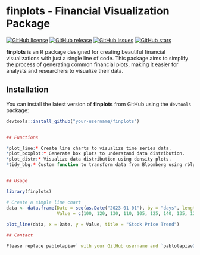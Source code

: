 # finplots - Financial Visualization Package

[![GitHub license](https://img.shields.io/github/license/your-username/finplots.svg)](https://github.com/your-username/finplots/blob/master/LICENSE)
[![GitHub release](https://img.shields.io/github/release/your-username/finplots.svg)](https://github.com/your-username/finplots/releases)
[![GitHub issues](https://img.shields.io/github/issues/your-username/finplots.svg)](https://github.com/your-username/finplots/issues)
[![GitHub stars](https://img.shields.io/github/stars/your-username/finplots.svg)](https://github.com/your-username/finplots/stargazers)

**finplots** is an R package designed for creating beautiful financial visualizations with just a single line of code. This package aims to simplify the process of generating common financial plots, making it easier for analysts and researchers to visualize their data.

## Installation

You can install the latest version of **finplots** from GitHub using the `devtools` package:

```r
devtools::install_github("your-username/finplots")


## Functions

*plot_line:* Create line charts to visualize time series data.
*plot_boxplot:* Generate box plots to understand data distribution.
*plot_distr:* Visualize data distribution using density plots.
*tidy_bbg:* Custom function to transform data from Bloomberg using rblpapi.


## Usage

library(finplots)

# Create a simple line chart
data <- data.frame(Date = seq(as.Date("2023-01-01"), by = "days", length.out = 10),
                   Value = c(100, 120, 130, 110, 105, 125, 140, 135, 128, 130))
                   
plot_line(data, x = Date, y = Value, title = "Stock Price Trend")

## Contact

Please replace pablotapiav` with your GitHub username and `pablotapiav@gmail.com` with your contact email.

